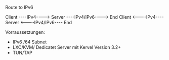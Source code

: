 Route to IPv6

Client ----IPv4----> Server ----IPv4/IPv6----> End
Client <----IPv4---- Server <----IPv4/IPv6---- End


Vorraussetzungen:
- IPv6 /64 Subnet
- LXC/KVM/ Dedicatet Server mit Kervel Version 3.2+
- TUN/TAP